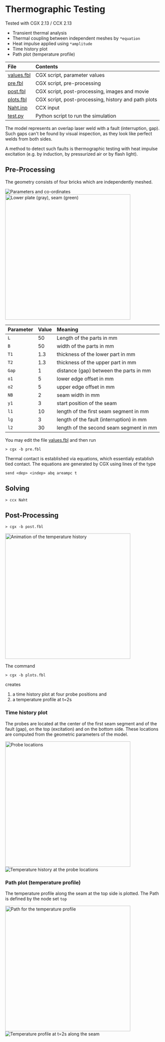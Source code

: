 # Thermographic Testing
Tested with CGX 2.13 / CCX 2.13

+ Transient thermal analysis
+ Thermal coupling between independent meshes by `*equation`
+ Heat impulse applied using `*amplitude`
+ Time history plot
+ Path plot (temperature profile)

File                       | Contents    
 :-------------            | :-------------
 [values.fbl](values.fbl)  | CGX script, parameter values
 [pre.fbl](pre.fbl)        | CGX script, pre-processing
 [post.fbl](post.fbl)      | CGX script, post-processing, images and movie
 [plots.fbl](plots.fbl)    | CGX script, post-processing, history and path plots
 [Naht.inp](Naht.inp)      | CCX input
 [test.py](test.py)        | Python script to run the simulation

The model represents an overlap laser weld with a fault (interruption, gap). Such gaps can't be found by visual inspection, as they look like perfect welds from both sides.

A method to detect such faults is thermographic testing with heat impulse excitation (e.g. by induction, by pressurized air or by flash light).

## Pre-Processing
The geometry consists of four bricks which are independently meshed.

<img src="Naht.png"  title="Parameters and co-ordinates">
<img src="Refs/geo.png" width="400" title="Lower plate (gray), seam (green)">

| Parameter      | Value   | Meaning                                     |
| :------------- |  :----  | :-------------                              |
| `L`            | 50      | Length of the parts in mm                   |
| `B`            | 50      | width of the parts in mm                    |
| `T1`           | 1.3     | thickness of the lower part in mm           |
| `T2`           | 1.3     | thickness of the upper part in mm           |
| `Gap`          | 1       | distance (gap) between the parts in mm      |
| `o1`           | 5       | lower edge offset in mm                     |
| `o2`           | 5       | upper edge offset in mm                     |
| `NB`           | 2       | seam width in mm                            |
| `y1`           | 3       | start position of the seam                  |
| `l1`           | 10      | length of the first seam segment in mm      |
| `lg`           | 3       | length of the fault (interruption) in mm    |
| `l2`           | 30      | length of the second seam segment in mm     |

You may edit the file [values.fbl](values.fbl) and then run
```
> cgx -b pre.fbl
```
Thermal contact is established via equations, which essentialy establish tied contact. The equations are generated by CGX using lines of the type
```
send <dep> <indep> abq areampc t
```
## Solving

```
> ccx Naht
```

## Post-Processing

```
> cgx -b post.fbl
```
<img src="movie.gif" width="400" title="Animation of the temperature history">

The command
```
> cgx -b plots.fbl
```
creates
 1. a time history plot at four probe positions and
 2. a temperature profile at t=2s

### Time history plot
The probes are located at the center of the first seam segment and of the fault (gap), on the top (excitation) and on the bottom side. These locations are computed from the geometric parameters of the model.

<img src="Refs/probes.png" width="400" title="Probe locations">

<img src="Refs/history.png" title="Temperature history at the probe locations">

### Path plot (temperature profile)

The temperature profile along the seam at the top side is plotted. The Path is defined by the node set `top`

<img src="Refs/path.png" width="400" title="Path for the temperature profile">

<img src="Refs/pathplot.png" title="Temperature profile at t=2s along the seam">
